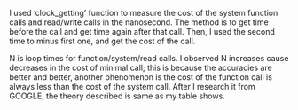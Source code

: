 I used ’clock_getting’ function to measure the cost of the system function calls and read/write calls in the nanosecond. The method is to get time before the call and get time again after that call. Then, I used the second time to minus first one, and get the cost of the call.

N is loop times for function/system/read calls. I observed N increases cause decreases in the cost of minimal call; this is because the accuracies are better and better, another phenomenon is the cost of the function call is always less than the cost of the system call. After I research it from GOOGLE, the theory described is same as my table shows.
